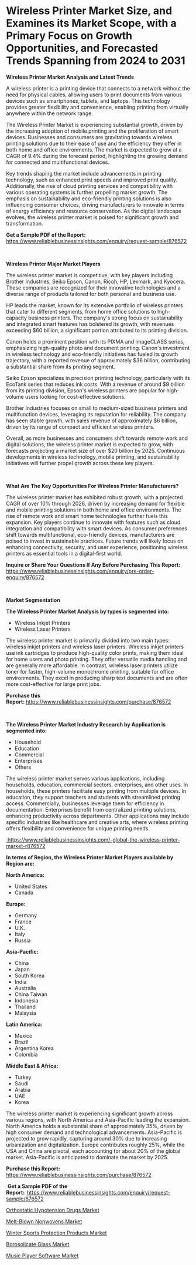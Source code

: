<p><h1>Wireless Printer Market Size, and Examines its Market Scope, with a Primary Focus on Growth Opportunities, and Forecasted Trends Spanning from 2024 to 2031</h1></p><p><strong>Wireless Printer Market Analysis and Latest Trends</strong></p>
<p><p>A wireless printer is a printing device that connects to a network without the need for physical cables, allowing users to print documents from various devices such as smartphones, tablets, and laptops. This technology provides greater flexibility and convenience, enabling printing from virtually anywhere within the network range.</p><p>The Wireless Printer Market is experiencing substantial growth, driven by the increasing adoption of mobile printing and the proliferation of smart devices. Businesses and consumers are gravitating towards wireless printing solutions due to their ease of use and the efficiency they offer in both home and office environments. The market is expected to grow at a CAGR of 9.4% during the forecast period, highlighting the growing demand for connected and multifunctional devices.</p><p>Key trends shaping the market include advancements in printing technology, such as enhanced print speeds and improved print quality. Additionally, the rise of cloud printing services and compatibility with various operating systems is further propelling market growth. The emphasis on sustainability and eco-friendly printing solutions is also influencing consumer choices, driving manufacturers to innovate in terms of energy efficiency and resource conservation. As the digital landscape evolves, the wireless printer market is poised for significant growth and transformation.</p></p>
<p><strong>Get a Sample PDF of the Report:&nbsp;</strong> <a href="https://www.reliablebusinessinsights.com/enquiry/request-sample/876572">https://www.reliablebusinessinsights.com/enquiry/request-sample/876572</a></p>
<p>&nbsp;</p>
<p><strong>Wireless Printer Major Market Players</strong></p>
<p><p>The wireless printer market is competitive, with key players including Brother Industries, Seiko Epson, Canon, Ricoh, HP, Lexmark, and Kyocera. These companies are recognized for their innovative technologies and a diverse range of products tailored for both personal and business use. </p><p>HP leads the market, known for its extensive portfolio of wireless printers that cater to different segments, from home office solutions to high-capacity business printers. The company's strong focus on sustainability and integrated smart features has bolstered its growth, with revenues exceeding $60 billion, a significant portion attributed to its printing division. </p><p>Canon holds a prominent position with its PIXMA and imageCLASS series, emphasizing high-quality photo and document printing. Canon's investment in wireless technology and eco-friendly initiatives has fueled its growth trajectory, with a reported revenue of approximately $36 billion, contributing a substantial share from its printing segment. </p><p>Seiko Epson specializes in precision printing technology, particularly with its EcoTank series that reduces ink costs. With a revenue of around $9 billion from its printing division, Epson's wireless printers are popular for high-volume users looking for cost-effective solutions.</p><p>Brother Industries focuses on small to medium-sized business printers and multifunction devices, leveraging its reputation for reliability. The company has seen stable growth, with sales revenue of approximately $6 billion, driven by its range of compact and efficient wireless printers.</p><p>Overall, as more businesses and consumers shift towards remote work and digital solutions, the wireless printer market is expected to grow, with forecasts projecting a market size of over $20 billion by 2025. Continuous developments in wireless technology, mobile printing, and sustainability initiatives will further propel growth across these key players.</p></p>
<p>&nbsp;</p>
<p><strong>What Are The Key Opportunities For Wireless Printer Manufacturers?</strong></p>
<p><p>The wireless printer market has exhibited robust growth, with a projected CAGR of over 10% through 2026, driven by increasing demand for flexible and mobile printing solutions in both home and office environments. The rise of remote work and smart home technologies further fuels this expansion. Key players continue to innovate with features such as cloud integration and compatibility with smart devices. As consumer preferences shift towards multifunctional, eco-friendly devices, manufacturers are poised to invest in sustainable practices. Future trends will likely focus on enhancing connectivity, security, and user experience, positioning wireless printers as essential tools in a digital-first world.</p></p>
<p><strong>Inquire or Share Your Questions If Any Before Purchasing This Report:</strong> <a href="https://www.reliablebusinessinsights.com/enquiry/pre-order-enquiry/876572">https://www.reliablebusinessinsights.com/enquiry/pre-order-enquiry/876572</a></p>
<p>&nbsp;</p>
<p><strong>Market Segmentation</strong></p>
<p><strong>The Wireless Printer Market Analysis by types is segmented into:</strong></p>
<p><ul><li>Wireless Inkjet Printers</li><li>Wireless Laser Printers</li></ul></p>
<p><p>The wireless printer market is primarily divided into two main types: wireless inkjet printers and wireless laser printers. Wireless inkjet printers use ink cartridges to produce high-quality color prints, making them ideal for home users and photo printing. They offer versatile media handling and are generally more affordable. In contrast, wireless laser printers utilize toner for faster, high-volume monochrome printing, suitable for office environments. They excel in producing sharp text documents and are often more cost-effective for large print jobs.</p></p>
<p><strong>Purchase this Report:&nbsp;</strong><a href="https://www.reliablebusinessinsights.com/purchase/876572">https://www.reliablebusinessinsights.com/purchase/876572</a></p>
<p>&nbsp;</p>
<p><strong>The Wireless Printer Market Industry Research by Application is segmented into:</strong></p>
<p><ul><li>Household</li><li>Education</li><li>Commercial</li><li>Enterprises</li><li>Others</li></ul></p>
<p><p>The wireless printer market serves various applications, including households, education, commercial sectors, enterprises, and other uses. In households, these printers facilitate easy printing from multiple devices. In education, they support teachers and students with streamlined printing access. Commercially, businesses leverage them for efficiency in documentation. Enterprises benefit from centralized printing solutions, enhancing productivity across departments. Other applications may include specific industries like healthcare and creative arts, where wireless printing offers flexibility and convenience for unique printing needs.</p></p>
<p><a href="https://www.reliablebusinessinsights.com/-global-the-wireless-printer-market-r876572">&nbsp;https://www.reliablebusinessinsights.com/-global-the-wireless-printer-market-r876572</a></p>
<p><strong>In terms of Region, the Wireless Printer Market Players available by Region are:</strong></p>
<p>
    <p> <strong> North America: </strong>
        <ul>
            <li>United States</li>
            <li>Canada</li>
        </ul>
        </p> 
    <p> <strong> Europe: </strong>
        <ul>
            <li>Germany</li>
            <li>France</li>
            <li>U.K.</li>
            <li>Italy</li>
            <li>Russia</li>
        </ul>
        </p> 
    <p> <strong> Asia-Pacific: </strong>
        <ul>
            <li>China</li>
            <li>Japan</li>
            <li>South Korea</li>
            <li>India</li>
            <li>Australia</li>
            <li>China Taiwan</li>
            <li>Indonesia</li>
            <li>Thailand</li>
            <li>Malaysia</li>
        </ul>
        </p> 
    <p> <strong> Latin America: </strong>
        <ul>
            <li>Mexico</li>
            <li>Brazil</li>
            <li>Argentina Korea</li>
            <li>Colombia</li>
        </ul>
        </p> 
    <p> <strong> Middle East & Africa: </strong>
        <ul>
            <li>Turkey</li>
            <li>Saudi</li>
            <li>Arabia</li>
            <li>UAE</li>
            <li>Korea</li>
        </ul>
    </p>
    </p>
<p><p>The wireless printer market is experiencing significant growth across various regions, with North America and Asia-Pacific leading the expansion. North America holds a substantial share of approximately 35%, driven by high consumer demand and technological advancements. Asia-Pacific is projected to grow rapidly, capturing around 30% due to increasing urbanization and digitalization. Europe contributes roughly 25%, while the USA and China are pivotal, each accounting for about 20% of the global market. Asia-Pacific is anticipated to dominate the market by 2025.</p></p>
<p><strong>Purchase this Report: </strong><a href="https://www.reliablebusinessinsights.com/purchase/876572">https://www.reliablebusinessinsights.com/purchase/876572</a></p>
<p>&nbsp;<strong>Get a Sample PDF of the Report:&nbsp;&nbsp;</strong><a href="https://www.reliablebusinessinsights.com/enquiry/request-sample/876572">https://www.reliablebusinessinsights.com/enquiry/request-sample/876572</a></p>
<p><strong></strong></p>
<p><p><a href="https://www.linkedin.com/pulse/orthostatic-hypotension-drugs-market-share-size-trends-q9gze?trackingId=QuNJNQb%2FR%2F2GKhtpdGBnpg%3D%3D">Orthostatic Hypotension Drugs Market</a></p><p><a href="https://medium.com/@eujr673/melt-blown-nonwovens-market-forecast-global-market-trends-and-analysis-from-2024-to-2031-covered-f5e0074d62b9">Melt-Blown Nonwovens Market</a></p><p><a href="https://github.com/bmorecock/Market-Research-Report-List-5/blob/main/winter-sports-protection-products-market.md">Winter Sports Protection Products Market</a></p><p><a href="https://medium.com/@colin.dunca43545/global-borosolicate-glass-market-trends-insights-into-growth-opportunities-and-challenges-32514690deb9">Borosolicate Glass Market</a></p><p><a href="https://www.linkedin.com/pulse/global-music-player-software-market-size-trends-analysis-regional-71htf?trackingId=yUzlVu6pRB%2B2XTBlzpjiBQ%3D%3D">Music Player Software Market</a></p></p>